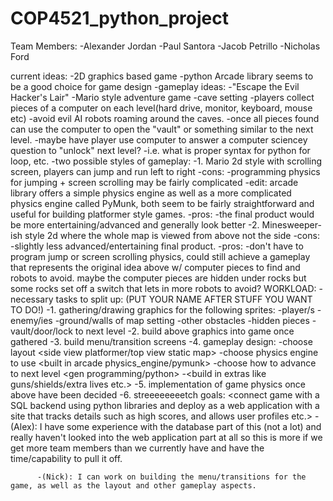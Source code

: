 # COP4521_python_project

Team Members:
-Alexander Jordan
-Paul Santora
-Jacob Petrillo
-Nicholas Ford


current ideas:
-2D graphics based game
    -python Arcade library seems to be a good choice for game design
    -gameplay ideas:
      -"Escape the Evil Hacker's Lair"
        -Mario style adventure game
        -cave setting
        -players collect pieces of a computer on each level(hard drive, monitor, keyboard, mouse etc)
        -avoid evil AI robots roaming around the caves.
        -once all pieces found can use the computer to open the "vault" or something similar to the next level.
        -maybe have player use computer to answer a computer sciencey question to "unlock" next level?
          -i.e. what is proper syntax for python for loop, etc.
        -two possible styles of gameplay:
            -1. Mario 2d style with scrolling screen, players can jump and run left to right
                -cons:
                    -programming physics for jumping + screen scrolling may be fairly complicated
                      -edit: arcade library offers a simple physics engine
                        as well as a more complicated physics engine called
                        PyMunk, both seem to be fairly straightforward and useful for building platformer style games.
                -pros:
                    -the final product would be more entertaining/advanced and generally look better
            -2. Minesweeper-ish style 2d where the whole map is viewed from above not the side
                -cons:
                    -slightly less advanced/entertaining final product.
                -pros:
                    -don't have to program jump or screen scrolling physics, could still achieve
                        a gameplay that represents the original idea above w/ computer pieces to find
                        and robots to avoid. maybe the computer pieces are hidden under rocks but some rocks
                        set off a switch that lets in more robots to avoid?
WORKLOAD:
  -necessary tasks to split up: (PUT YOUR NAME AFTER STUFF YOU WANT TO DO!)
    -1. gathering/drawing graphics for the following sprites:
      -player/s
      -enemy/ies
      -ground/walls of map setting
      -other obstacles
      -hidden pieces
      -vault/door/lock to next level
    -2. build above graphics into game once gathered
    -3. build menu/transition screens
    -4. gameplay design:
      -choose layout <side view platformer/top view static map>
      -choose physics engine to use <built in arcade physics_engine/pymunk>
      -choose how to advance to next level <gen programming/python>
      -<build in extras like guns/shields/extra lives etc.>
    -5. implementation of game physics once above have been decided
    -6. streeeeeeeetch goals:
        <connect game with a SQL backend using python libraries and
        deploy as a web application with a site that tracks details
        such as high scores, and allows user profiles etc.>
          -(Alex): I have some experience with the database part of this (not a lot) and really haven't looked into the web application part at all so this is more if we get more team members than we currently have and have the time/capability to pull it off.
          
          -(Nick): I can work on building the menu/transitions for the game, as well as the layout and other gameplay aspects.
